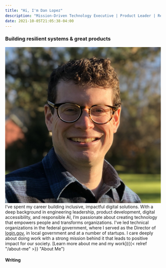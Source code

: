 ```yaml
---
title: "Hi, I'm Dan Lopez"
description: "Mission-Driven Technology Executive | Product Leader | Responsible AI"
date: 2021-10-05T21:05:38-04:00
---
```

### Building resilient systems & great products

<img src="/img/dan.jpeg" class="headshot" alt="Photo of Dan Lopez" />I’ve spent my career building inclusive, impactful digital solutions. With a deep background in engineering leadership, product development, digital accessibility, and responsible AI, I’m passionate about creating technology that empowers people and transforms organizations. I've led technical organizations in the federal government, where I served as the Director of [login.gov](https://login.gov/), in local government and at a number of startups. I care deeply about doing work with a strong mission behind it that leads to positive impact for our society. [Learn more about me and my work]({{< relref "/about-me" >}} "About Me")

#### Writing
